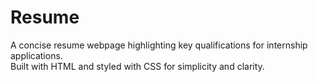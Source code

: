 # Resume

A concise resume webpage highlighting key qualifications for internship applications.  
Built with HTML and styled with CSS for simplicity and clarity.
